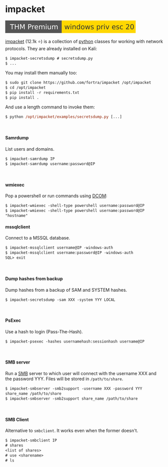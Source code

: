 # impacket

[![windowsprivesc20](../../../../cybersecurity/_badges/thmp/windowsprivesc20.svg)](https://tryhackme.com/room/windowsprivesc20)

<div class="row row-cols-lg-2"><div>

[impacket](https://github.com/fortra/impacket) (12.1k ⭐) is a collection of [python](/programming-languages/high-level/scripting/python/index.md) classes for working with network protocols. They are already installed on Kali:

```shell!
$ impacket-secretsdump # secretsdump.py
$ ...
```

You may install them manually too:

```shell!
$ sudo git clone https://github.com/fortra/impacket /opt/impacket
$ cd /opt/impacket
$ pip install -r requirements.txt
$ pip install .
```

And use a length command to invoke them:

```ps
$ python /opt/impacket/examples/secretsdump.py [...]
```

<br>

#### Samrdump

List users and domains.

```shell!
$ impacket-samrdump IP
$ impacket-samrdump username:password@IP
```

<br>

#### wmiexec

Pop a powershell or run commands using [DCOM](/operating-systems/networking/protocols/dcom.md):

```shell!
$ impacket-wmiexec -shell-type powershell username:password@IP
$ impacket-wmiexec -shell-type powershell username:password@IP "hostname"
```
</div><div>

#### mssqlclient

Connect to a MSSQL database.

```shell!
$ impacket-mssqlclient username@IP -windows-auth
$ impacket-mssqlclient username:password@IP -windows-auth
SQL> exit
```

<br>

#### Dump hashes from backup

Dump hashes from a backup of SAM and SYSTEM hashes.

```shell!
$ impacket-secretsdump -sam XXX -system YYY LOCAL
```

<br>

#### PsExec

Use a hash to login (Pass-The-Hash).

```shell!
$ impacket-psexec -hashes usernamehash:sessionhash username@IP
```

<br>

#### SMB server

Run a [SMB](../smb.md) server to which user will connect with the username XXX and the password YYY. Files will be stored in `/path/to/share`.

```shell!
$ impacket-smbserver -smb2support -username XXX -password YYY share_name /path/to/share
$ impacket-smbserver -smb2support share_name /path/to/share
```

<br>

#### SMB Client

Alternative to `smbclient`. It works even when the former doesn't.

```shell!
$ impacket-smbclient IP
# shares
<list of shares>
# use <sharename>
# ls
```
</div></div>